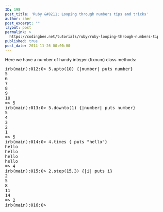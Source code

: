 ```yaml
---
ID: 198
post_title: 'Ruby &#8211; Looping through numbers tips and tricks'
author: sher
post_excerpt: ""
layout: post
permalink: >
  https://codingbee.net/tutorials/ruby/ruby-looping-through-numbers-tips-and-tricks
published: true
post_date: 2014-11-26 00:00:00
---
```

Here we have a number of handy integer (fixnum) class methods:

 
<pre>
irb(main):012:0> 5.upto(10) {|number| puts number}
5
6
7
8
9
10
=> 5
irb(main):013:0> 5.downto(1) {|number| puts number}
5
4
3
2
1
=> 5
irb(main):014:0> 4.times { puts "hello"}
hello
hello
hello
hello
=> 4
irb(main):015:0> 2.step(15,3) {|i| puts i}
2
5
8
11
14
=> 2
irb(main):016:0>
</pre>